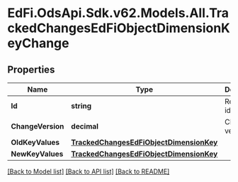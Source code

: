 # EdFi.OdsApi.Sdk.v62.Models.All.TrackedChangesEdFiObjectDimensionKeyChange

## Properties

Name | Type | Description | Notes
------------ | ------------- | ------------- | -------------
**Id** | **string** | Resource identifier | [optional] 
**ChangeVersion** | **decimal** | Change version | [optional] 
**OldKeyValues** | [**TrackedChangesEdFiObjectDimensionKey**](TrackedChangesEdFiObjectDimensionKey.md) |  | [optional] 
**NewKeyValues** | [**TrackedChangesEdFiObjectDimensionKey**](TrackedChangesEdFiObjectDimensionKey.md) |  | [optional] 

[[Back to Model list]](../../README.md#documentation-for-models) [[Back to API list]](../../README.md#documentation-for-api-endpoints) [[Back to README]](../../README.md)

